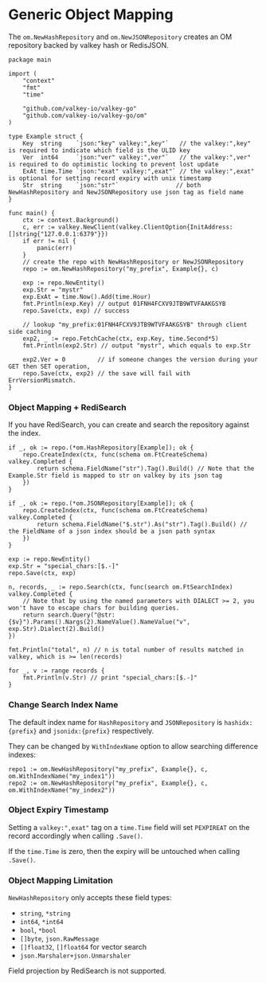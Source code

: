 # Generic Object Mapping

The `om.NewHashRepository` and `om.NewJSONRepository` creates an OM repository backed by valkey hash or RedisJSON.

```golang
package main

import (
    "context"
    "fmt"
    "time"

    "github.com/valkey-io/valkey-go"
    "github.com/valkey-io/valkey-go/om"
)

type Example struct {
    Key  string    `json:"key" valkey:",key"`   // the valkey:",key" is required to indicate which field is the ULID key
    Ver  int64     `json:"ver" valkey:",ver"`   // the valkey:",ver" is required to do optimistic locking to prevent lost update
    ExAt time.Time `json:"exat" valkey:",exat"` // the valkey:",exat" is optional for setting record expiry with unix timestamp
    Str  string    `json:"str"`                // both NewHashRepository and NewJSONRepository use json tag as field name
}

func main() {
    ctx := context.Background()
    c, err := valkey.NewClient(valkey.ClientOption{InitAddress: []string{"127.0.0.1:6379"}})
    if err != nil {
        panic(err)
    }
    // create the repo with NewHashRepository or NewJSONRepository
    repo := om.NewHashRepository("my_prefix", Example{}, c)

    exp := repo.NewEntity()
    exp.Str = "mystr"
    exp.ExAt = time.Now().Add(time.Hour)
    fmt.Println(exp.Key) // output 01FNH4FCXV9JTB9WTVFAAKGSYB
    repo.Save(ctx, exp) // success

    // lookup "my_prefix:01FNH4FCXV9JTB9WTVFAAKGSYB" through client side caching
    exp2, _ := repo.FetchCache(ctx, exp.Key, time.Second*5)
    fmt.Println(exp2.Str) // output "mystr", which equals to exp.Str

    exp2.Ver = 0         // if someone changes the version during your GET then SET operation,
    repo.Save(ctx, exp2) // the save will fail with ErrVersionMismatch.
}

```

### Object Mapping + RediSearch

If you have RediSearch, you can create and search the repository against the index.

```golang
if _, ok := repo.(*om.HashRepository[Example]); ok {
    repo.CreateIndex(ctx, func(schema om.FtCreateSchema) valkey.Completed {
        return schema.FieldName("str").Tag().Build() // Note that the Example.Str field is mapped to str on valkey by its json tag
    })
}

if _, ok := repo.(*om.JSONRepository[Example]); ok {
    repo.CreateIndex(ctx, func(schema om.FtCreateSchema) valkey.Completed {
        return schema.FieldName("$.str").As("str").Tag().Build() // the FieldName of a json index should be a json path syntax
    })
}

exp := repo.NewEntity()
exp.Str = "special_chars:[$.-]"
repo.Save(ctx, exp)

n, records, _ := repo.Search(ctx, func(search om.FtSearchIndex) valkey.Completed {
    // Note that by using the named parameters with DIALECT >= 2, you won't have to escape chars for building queries.
    return search.Query("@str:{$v}").Params().Nargs(2).NameValue().NameValue("v", exp.Str).Dialect(2).Build()
})

fmt.Println("total", n) // n is total number of results matched in valkey, which is >= len(records)

for _, v := range records {
    fmt.Println(v.Str) // print "special_chars:[$.-]"
}
```

### Change Search Index Name

The default index name for `HashRepository` and `JSONRepository` is `hashidx:{prefix}` and `jsonidx:{prefix}` respectively.

They can be changed by `WithIndexName` option to allow searching difference indexes:

```golang
repo1 := om.NewHashRepository("my_prefix", Example{}, c, om.WithIndexName("my_index1"))
repo2 := om.NewHashRepository("my_prefix", Example{}, c, om.WithIndexName("my_index2"))
```

### Object Expiry Timestamp

Setting a `valkey:",exat"` tag on a `time.Time` field will set `PEXPIREAT` on the record accordingly when calling `.Save()`.

If the `time.Time` is zero, then the expiry will be untouched when calling `.Save()`.

### Object Mapping Limitation

`NewHashRepository` only accepts these field types:
* `string`, `*string`
* `int64`, `*int64`
* `bool`, `*bool`
* `[]byte`, `json.RawMessage`
* `[]float32`, `[]float64` for vector search
* `json.Marshaler+json.Unmarshaler`

Field projection by RediSearch is not supported.